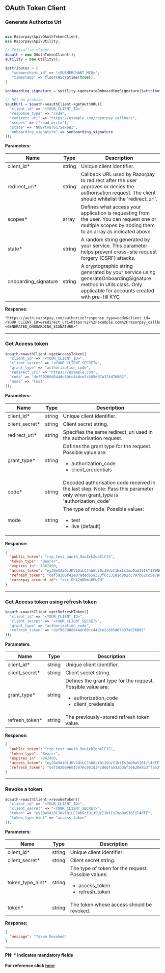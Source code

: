 ## OAuth Token Client

### Generate Authorize Url
```php

use Razorpay\Api\OAuthTokenClient;
use Razorpay\Api\Utility;

// Initialize client
$oauth = new OAuthTokenClient();
$utility = new Utility();

$attributes = [
   "submerchant_id" => "<SUBMERCHANT_MID>",
   "timestamp" => floor(microtime(true));
]

$onboarding_signature = $utility->generateOnboardingSignature($attributes, "<YOUR_CLIENT_SECRET>");

// Not an promise
$authUrl = $oauth->oauthClient->getAuthURL([
  "client_id" => "<YOUR_CLIENT_ID>",
  "response_type" => "code",
  "redirect_uri" => "https://example.com/razorpay_callback",
  "scopes" => ["read_write"],
  "state" => "NOBYtv8r6c75ex6WZ",
  "onboarding_signature" => $onboarding_signature
]);
```

**Parameters:**

| Name                 | Type | Description                                                                                                                                             |
|----------------------|--|---------------------------------------------------------------------------------------------------------------------------------------------------------|
| client_id*           | string | Unique client identifier.                                                                                                                               |
| redirect_uri*        | string | Callback URL used by Razorpay to redirect after the user approves or denies the authorisation request. The client should whitelist the 'redirect_uri'.  |
| scopes*              | array | Defines what access your application is requesting from the user. You can request one or multiple scopes by adding them to an array as indicated above. |
| state*               | string | A random string generated by your service. This parameter helps prevent cross-site request forgery (CSRF) attacks.                                      |
| onboarding_signature | string | A cryptographic string generated by your service using generateOnboardingSignature method in Utils class. Only applicable for accounts created with pre-fill KYC |

**Response:**
```
"https://auth.razorpay.com/authorize?response_type=code&client_id=<YOUR_CLIENT_ID>&redirect_uri=https:%2F%2Fexample.com%2Frazorpay_callback&scope[]=read_only&scope[]=read_write&state=NOBYtv8r6c75ex6WZ&onboarding_signature=<GENERATED_ONBOARDING_SIGNATURE>"
```

-------------------------------------------------------------------------------------------------------

### Get Access token
```php
$oauth->oauthClient->getAccessToken([
  "client_id" => "<YOUR_CLIENT_ID>",
  "client_secret" => "<YOUR_CLIENT_SECRET>",
  "grant_type" => "authorization_code",
  "redirect_uri" => "https://example.com",
  "code" => "def50200d844dc80cc44dce2c665d07a374d76802",
  "mode" => "test"
]);
```

**Parameters:**

| Name           | Type   | Description                                                                                                                  |
|----------------|--------|------------------------------------------------------------------------------------------------------------------------------|
| client_id*     | string | Unique client identifier.                                                                                                    |
| client_secret* | string | Client secret string.                                                                                                        |
| redirect_uri*  | string | Specifies the same redirect_uri used in the authorisation request.                                                           |
| grant_type*    | string | Defines the grant type for the request. Possible value are:<ul><li>authorization_code</li><li>client_credentials</li></ul>   |
| code*          | string | Decoded authorisation code received in the last step. Note: Pass this parameter only when grant_type is 'authorization_code' |
| mode           | string | The type of mode. Possible values: <ul><li>test</li><li>live (default)</li></ul>                                             |

**Response:**
```json
{
  "public_token": "rzp_test_oauth_9xu1rkZqoXlClS",
  "token_type": "Bearer",
  "expires_in": 7862400,
  "access_token": "eyJ0eXAiOiJKV1QiLCJhbGciOiJSUzI1NiIsImp0aSI6IkY1Z0NQYkhhRzRjcUpnIn0.eyJhdWQiOiJGNFNNeEgxanMxbkpPZiIsImp0aSI6IkY1Z0NQYkhhRzRjcUpnIiwiaWF0IjoxNTkyODMxMDExLCJuYmYiOjE1OTI4MzEwMTEsInN1YiI6IiIsImV4cCI6MTYwMDc3OTgxMSwidXNlcl9pZCI6IkYycVBpejJEdzRPRVFwIiwibWVyY2hhbnRfaWQiOiJGMnFQaVZ3N0lNV01GSyIsInNjb3BlcyI6WyJyZWFkX29ubHkiXX0.Wwqt5czhoWpVzP5_aoiymKXoGj-ydo-4A_X2jf_7rrSvk4pXdqzbA5BMrHxPdPbeFQWV6vsnsgbf99Q3g-W4kalHyH67LfAzc3qnJ-mkYDkFY93tkeG-MCco6GJW-Jm8xhaV9EPUak7z9J9jcdluu9rNXYMtd5qxD8auyRYhEgs",
  "refresh_token": "def50200f42e07aded65a323f6c53181d802cc797b62cc5e78dd8038d6dff253e5877da9ad32f463a4da0ad895e3de298cbce40e162202170e763754122a6cb97910a1f58e2378ee3492dc295e1525009cccc45635308cce8575bdf373606c453ebb5eb2bec062ca197ac23810cf9d6cf31fbb9fcf5b7d4de9bf524c89a4aa90599b0151c9e4e2fa08acb6d2fe17f30a6cfecdfd671f090787e821f844e5d36f5eacb7dfb33d91e83b18216ad0ebeba2bef7721e10d436c3984daafd8654ed881c581d6be0bdc9ebfaee0dc5f9374d7184d60aae5aa85385690220690e21bc93209fb8a8cc25a6abf1108d8277f7c3d38217b47744d7",
  "razorpay_account_id": "acc_Dhk2qDbmu6FwZH"
}
```
-------------------------------------------------------------------------------------------------------

### Get Access token using refresh token
```php
$oauth->oauthClient->getRefreshToken([
  "client_id" => "<YOUR_CLIENT_ID>",
  "client_secret" => "<YOUR_CLIENT_SECRET>",
  "grant_type" => "authorization_code",
  "refresh_token" => "def50200d844dc80cc44dce2c665d07a374d76802"
]);
```

**Parameters:**

| Name           | Type      | Description                                |
|----------------|-----------|--------------------------------------------|
| client_id*     | string    | Unique client identifier.                  |
| client_secret* | string    | Client secret string.                      | 
| grant_type*    | string | Defines the grant type for the request. Possible value are:<ul><li>authorization_code</li><li>client_credentials</li></ul>   |
| refresh_token* | string    | The previously-stored refresh token value. |


**Response:**
```json
{
  "public_token": "rzp_test_oauth_9xu1rkZqoXlClS",
  "token_type": "Bearer",
  "expires_in": 7862400,
  "access_token": "eyJ0eXAiOiJKV1QiLCJhbGciOiJSUzI1NiIsImp0aSI6Ijl4dTF",
  "refresh_token": "def5020096e1c470c901d34cd60fa53abdaf36620e823ffa53"
}
```

-------------------------------------------------------------------------------------------------------

### Revoke a token
```php
$oauth->oauthClient->revokeToken([
  "client_id" => "<YOUR_CLIENT_ID>",
  "client_secret" => "<YOUR_CLIENT_SECRET>",
  "token" => "eyJ0eXAiOiJKV1QiLCJhbGciOiJSUzI1NiIsImp0aSI6Ijl4dTF",
  "token_type_hint" => "access_token"
]);
```

**Parameters:**

| Name             | Type     | Description                                                                                              |
|------------------|----------|----------------------------------------------------------------------------------------------------------|
| client_id*       | string   | Unique client identifier.                                                                                |
| client_secret*   | string   | Client secret string.                                                                                    | 
| token_type_hint* | string   | The type of token for the request. Possible values: <ul><li>access_token</li><li>refresh_token</li></ul> | 
| token*           | string   | The token whose access should be revoked.                                                                |

**Response:**
```json
{
  "message": "Token Revoked"
}
```
-------------------------------------------------------------------------------------------------------

**PN: * indicates mandatory fields**
<br>
<br>
**For reference click [here](https://razorpay.com/docs/partners/platform/onboard-businesses/integrate-oauth/integration-steps)**